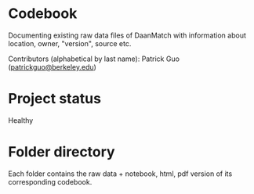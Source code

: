 # Codebook
Documenting existing raw data files of DaanMatch with information about location, owner, "version", source etc.

Contributors (alphabetical by last name):
Patrick Guo (patrickguo@berkeley.edu)

# Project status
Healthy

# Folder directory
Each folder contains the raw data + notebook, html, pdf version of its corresponding codebook.
